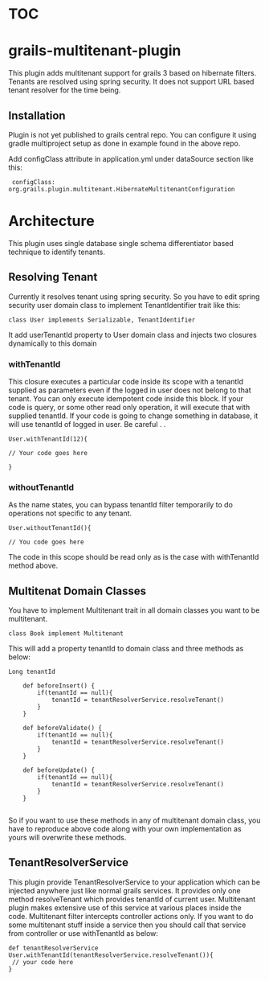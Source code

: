 ﻿# TOC


# grails-multitenant-plugin
This plugin adds multitenant support for grails 3 based on hibernate filters. Tenants are resolved using spring security. It does not support URL based tenant resolver for the time being.

## Installation
Plugin is not yet published to grails central repo. You can configure it using gradle multiproject setup as done in example found in the above repo.

Add configClass attribute in application.yml under dataSource section like this:

```
 configClass: org.grails.plugin.multitenant.HibernateMultitenantConfiguration 
 ```

# Architecture

This plugin uses single database single schema differentiator based technique to identify tenants. 

## Resolving Tenant

Currently it resolves tenant using spring security. So you have to edit spring security user domain class to implement TenantIdentifier trait like this:

```
class User implements Serializable, TenantIdentifier
```
It add userTenantId property to User domain class and injects two closures dynamically to this domain

### withTenantId

This closure executes a particular code inside its scope with a tenantId supplied as parameters even if the logged in user does not belong to that tenant. You can only execute idempotent code inside this block. If your code is query, or some other read only operation, it will execute that with supplied tenantId. If your code is going to change something in database, it will use tenantId of logged in user. Be careful . .

```
User.withTenantId(12){

// Your code goes here

}

```

### withoutTenantId

As the name states, you can bypass tenantId filter temporarily to do operations not specific to any tenant.

```
User.withoutTenantId(){

// You code goes here

```

The code in this scope should be read only as is the case with withTenantId method above.
 
## Multitenat Domain Classes

You have to implement Multitenant trait in all domain classes you want to be multitenant.

```
class Book implement Multitenant
```

This will add a property tenantId to domain class and three methods as below:

```
Long tenantId

    def beforeInsert() {
        if(tenantId == null){
            tenantId = tenantResolverService.resolveTenant()
        }
    }

    def beforeValidate() {
        if(tenantId == null){
            tenantId = tenantResolverService.resolveTenant()
        }
    }

    def beforeUpdate() {
        if(tenantId == null){
            tenantId = tenantResolverService.resolveTenant()
        }
    }
    
```
So if you want to use these methods in any of multitenant domain class, you have to reproduce above code along with your own implementation as yours will overwrite these methods.

## TenantResolverService

This plugin provide TenantResolverService to your application which can be injected anywhere just like normal grails services. It provides only one method resolveTenant which provides tenantId of current user. Multitenant plugin makes extensive use of this service at various places inside the code. Multitenant filter intercepts controller actions only. If you want to do some multitenant stuff inside a service then you should call that service from controller or use withTenantId as below:

```
def tenantResolverService
User.withTenantId(tenantResolverService.resolveTenant()){
 // your code here
}
```

